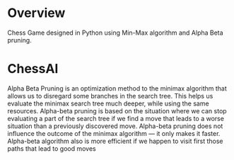 # Overview
Chess Game designed in Python using Min-Max algorithm and Alpha Beta pruning.
# ChessAI
Alpha Beta Pruning is an optimization method to the minimax algorithm that allows us to disregard some branches in the search tree. This helps us evaluate the minimax search tree much deeper, while using the same resources. Alpha-beta pruning is based on the situation where we can stop evaluating a part of the search tree if we find a move that leads to a worse situation than a previously discovered move. Alpha-beta pruning does not influence the outcome of the minimax algorithm — it only makes it faster. Alpha-beta algorithm also is more efficient if we happen to visit first those paths that lead to good moves
